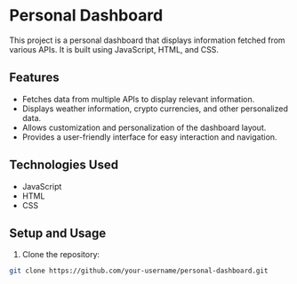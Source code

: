 # Personal Dashboard

This project is a personal dashboard that displays information fetched from various APIs. It is built using JavaScript, HTML, and CSS.

## Features

- Fetches data from multiple APIs to display relevant information.
- Displays weather information, crypto currencies, and other personalized data.
- Allows customization and personalization of the dashboard layout.
- Provides a user-friendly interface for easy interaction and navigation.

## Technologies Used

- JavaScript
- HTML
- CSS

## Setup and Usage

1. Clone the repository:

```bash
git clone https://github.com/your-username/personal-dashboard.git

